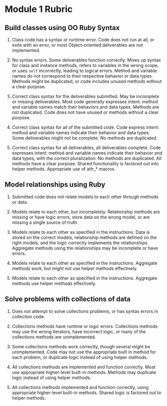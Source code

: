 # Module 1 Rubric

## Build classes using OO Ruby Syntax

1. Class code has a syntax or runtime error. Code does not run at all, or exits with an error, or most Object-oriented deliverables are not implemented.

2. No syntax errors. Some deliverables function correctly. Mixes up syntax for class and instance methods, refers to variables in the wrong scope, or uses `self` incorrectly, leading to logical errors. Method and variable names do not correspond to their respective behavior or data types. Methods might be duplicated, or code includes unused methods without a clear purpose.

3. Correct class syntax for the deliverables submitted. May be incomplete or missing deliverables. Most code generally expresses intent: method and variable names match their behaviors and data types. Methods are not duplicated. Code does not have unused or methods without a clear purpose.

4. Correct class syntax for all of the submitted code. Code express intent: method and variable names indicate their behavior and data types. Some deliverables might not be complete. No methods are duplicated.

5. Correct class syntax for all deliverables, all deliverables complete. Code expresses intent: method and variable names indicate their behavior and data types, with the correct pluralization. No methods are duplicated. All methods have a clear purpose. Shared functionality is factored out into helper methods. Appropriate use of attr\_\* macros.

## Model relationships using Ruby

1. Submitted code does not relate models to each other through methods or data.

2. Models relate to each other, but incompletely. Relationship methods are missing or have logic errors, store data on the wrong model, or are missing a single source of truth.

3. Models relate to each other as specified in the instructions. Data is stored on the correct models, relationship methods are defined on the right models, and the logic correctly implements the relationships. Aggregate methods using the relationships may be incomplete or have errors.

4. Models relate to each other as specified in the instructions. Aggregate methods work, but might not use helper methods effectively.

5. Models relate to each other as specified in the instructions. Aggregate methods use helper methods effectively.

## Solve problems with collections of data

1. Does not attempt to solve collections problems, or has syntax errors in collection code.

2. Collections methods have runtime or logic errors. Collections methods may use the wrong iterators, have incorrect logic, or many of the collections methods are unimplemented.

3. Some collections methods work correctly, though several might be unimplemented. Code may not use the appropriate built in method for each problem, or duplicate logic instead of using helper methods.

4. All collections methods are implemented and function correctly. Most use appropriate higher-level built-in methods. Methods may duplicate logic instead of using helper methods.

5. All collections methods implemented and function correctly, using appropriate higher-level built-in methods. Shared logic is factored out to helper methods.

